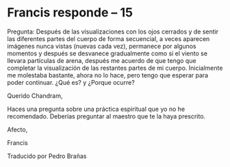 # Francis responde – 15

Pregunta: Despu&eacute;s de las visualizaciones con los ojos cerrados y de sentir las diferentes partes del cuerpo de forma secuencial, a veces aparecen im&aacute;genes nunca vistas (nuevas cada vez), permanece por algunos momentos y despu&eacute;s se desvanece gradualmente como si el viento se llevara part&iacute;culas de arena, despu&eacute;s me acuerdo de que tengo que completar la visualizaci&oacute;n de las restantes partes de mi cuerpo. Inicialmente me molestaba bastante, ahora no lo hace, pero tengo que esperar para poder continuar. &iquest;Qu&eacute; es? y &iquest;Porque ocurre? 

Querido Chandram,

Haces una pregunta sobre una pr&aacute;ctica espiritual que yo no he recomendado. Deber&iacute;as preguntar al maestro que te la haya prescrito. 

Afecto, 

Francis

Traducido por Pedro Bra&ntilde;as

